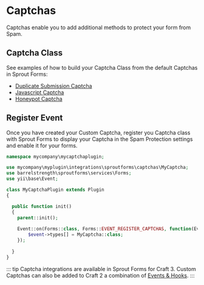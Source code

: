 # Captchas

Captchas enable you to add additional methods to protect your form from Spam.

## Captcha Class

See examples of how to build your Captcha Class from the default Captchas in Sprout Forms:

- [Duplicate Submission Captcha](https://github.com/barrelstrength/craft-sprout-forms/blob/v3/src/captchas/DuplicateCaptcha.php)
- [Javascript Captcha](https://github.com/barrelstrength/craft-sprout-forms/blob/v3/src/captchas/JavascriptCaptcha.php)
- [Honeypot Captcha](https://github.com/barrelstrength/craft-sprout-forms/blob/v3/src/captchas/HoneypotCaptcha.php)

## Register Event

Once you have created your Custom Captcha, register you Captcha class with Sprout Forms to display your Captcha in the Spam Protection settings and enable it for your forms.

``` php
namespace mycompany\mycaptchaplugin;

use mycompany\myplugin\integrations\sproutforms\captchas\MyCaptcha;
use barrelstrength\sproutforms\services\Forms;
use yii\base\Event;

class MyCaptchaPlugin extends Plugin
{

  public function init()
  {
    parent::init();
    
    Event::on(Forms::class, Forms::EVENT_REGISTER_CAPTCHAS, function(Event $event) {
        $event->types[] = MyCaptcha::class;
    });
  
  }
}
```

::: tip
Captcha integrations are available in Sprout Forms for Craft 3. Custom Captchas can also be added to Craft 2 a combination of [Events & Hooks](./events-and-hooks.md).
:::

